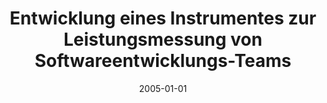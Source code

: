 ---
abstract: ''
authors:
- Mario Hiermann
date: '2005-01-01'
featured: false
publication_types:
- '7'
publishDate: '2005-01-01'
title: Entwicklung eines Instrumentes zur Leistungsmessung von Softwareentwicklungs-Teams
url_pdf: ''
---